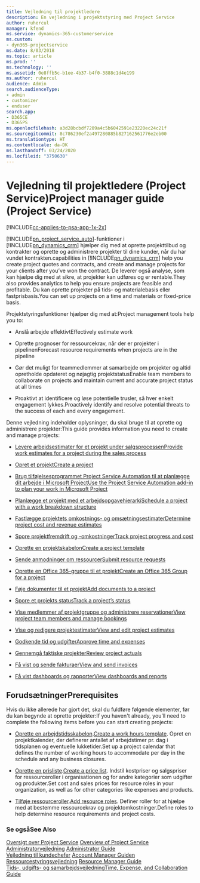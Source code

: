 ```yaml
---
title: Vejledning til projektledere
description: En vejledning i projektstyring med Project Service
author: ruhercul
manager: kfend
ms.service: dynamics-365-customerservice
ms.custom:
- dyn365-projectservice
ms.date: 8/03/2018
ms.topic: article
ms.prod: ''
ms.technology: ''
ms.assetid: 0e8ffb5c-b1ee-4b37-b4f0-3888c1d4e199
ms.author: ruhercul
audience: Admin
search.audienceType:
- admin
- customizer
- enduser
search.app:
- D365CE
- D365PS
ms.openlocfilehash: a3d28bcbdf7209a4c5b6042591e23220ec24c21f
ms.sourcegitcommit: 8c786230ef2a497280885b827162561776e2eb00
ms.translationtype: HT
ms.contentlocale: da-DK
ms.lasthandoff: 03/24/2020
ms.locfileid: "3750630"
---
```

# <a name="project-manager-guide-project-service"></a><span data-ttu-id="8f8cc-103">Vejledning til projektledere (Project Service)</span><span class="sxs-lookup"><span data-stu-id="8f8cc-103">Project manager guide (Project Service)</span></span>

[!INCLUDE[cc-applies-to-psa-app-1x-2x](../includes/cc-applies-to-psa-app-1x-2x.md)]

[!INCLUDE[pn_project_service_auto](../includes/pn-project-service-auto.md)]<span data-ttu-id="8f8cc-104">-funktioner i [!INCLUDE[pn_dynamics_crm](../includes/pn-dynamics-crm.md)] hjælper dig med at oprette projekttilbud og kontrakter og oprette og administrere projekter til dine kunder, når du har vundet kontrakten.</span><span class="sxs-lookup"><span data-stu-id="8f8cc-104">capabilities in [!INCLUDE[pn_dynamics_crm](../includes/pn-dynamics-crm.md)] help you create project quotes and contracts, and create and manage projects for your clients after you’ve won the contract.</span></span> <span data-ttu-id="8f8cc-105">De leverer også analyse, som kan hjælpe dig med at sikre, at projekter kan udføres og er rentable.</span><span class="sxs-lookup"><span data-stu-id="8f8cc-105">They also provides analytics to help you ensure projects are feasible and profitable.</span></span> <span data-ttu-id="8f8cc-106">Du kan oprette projekter på tids- og materialebasis eller fastprisbasis.</span><span class="sxs-lookup"><span data-stu-id="8f8cc-106">You can set up projects on a time and materials or fixed-price basis.</span></span>  
  
 <span data-ttu-id="8f8cc-107">Projektstyringsfunktioner hjælper dig med at:</span><span class="sxs-lookup"><span data-stu-id="8f8cc-107">Project management tools help you to:</span></span>  
  
-   <span data-ttu-id="8f8cc-108">Anslå arbejde effektivt</span><span class="sxs-lookup"><span data-stu-id="8f8cc-108">Effectively estimate work</span></span>  
  
-   <span data-ttu-id="8f8cc-109">Oprette prognoser for ressourcekrav, når der er projekter i pipelinen</span><span class="sxs-lookup"><span data-stu-id="8f8cc-109">Forecast resource requirements when projects are in the pipeline</span></span>  
  
-   <span data-ttu-id="8f8cc-110">Gør det muligt for teammedlemmer at samarbejde om projekter og altid opretholde opdateret og nøjagtig projektstatus</span><span class="sxs-lookup"><span data-stu-id="8f8cc-110">Enable team members to collaborate on projects and maintain current and accurate project status at all times</span></span>  
  
-   <span data-ttu-id="8f8cc-111">Proaktivt at identificere og løse potentielle trusler, så hver enkelt engagement lykkes.</span><span class="sxs-lookup"><span data-stu-id="8f8cc-111">Proactively identify and resolve potential threats to the success of each and every engagement.</span></span>  
  
<span data-ttu-id="8f8cc-112">Denne vejledning indeholder oplysninger, du skal bruge til at oprette og administrere projekter:</span><span class="sxs-lookup"><span data-stu-id="8f8cc-112">This guide provides information you need to create and manage projects:</span></span>  
  
-   [<span data-ttu-id="8f8cc-113">Levere arbejdsestimater for et projekt under salgsprocessen</span><span class="sxs-lookup"><span data-stu-id="8f8cc-113">Provide work estimates for a project during the sales process</span></span>](../project-service/provide-estimates-project-during-sales-process.md)  
  
-   [<span data-ttu-id="8f8cc-114">Opret et projekt</span><span class="sxs-lookup"><span data-stu-id="8f8cc-114">Create a project</span></span>](../project-service/create-project.md)  
  
-   [<span data-ttu-id="8f8cc-115">Brug tilføjelsesprogrammet Project Service Automation til at planlægge dit arbejde i Microsoft Project</span><span class="sxs-lookup"><span data-stu-id="8f8cc-115">Use the Project Service Automation add-in to plan your work in Microsoft Project</span></span>](../project-service/add-plan-work-microsoft-project.md)  
  
-   [<span data-ttu-id="8f8cc-116">Planlægge et projekt med et arbejdsopgavehierarki</span><span class="sxs-lookup"><span data-stu-id="8f8cc-116">Schedule a project with a work breakdown structure</span></span>](../project-service/schedule-project-work-breakdown-structure.md)  
  
-   [<span data-ttu-id="8f8cc-117">Fastlægge projektets omkostnings- og omsætningsestimater</span><span class="sxs-lookup"><span data-stu-id="8f8cc-117">Determine project cost and revenue estimates</span></span>](../project-service/determine-project-cost-revenue-estimates.md)  
  
-   [<span data-ttu-id="8f8cc-118">Spore projektfremdrift og -omkostninger</span><span class="sxs-lookup"><span data-stu-id="8f8cc-118">Track project progress and cost</span></span>](../project-service/track-project-progress-cost.md)  
  
-   [<span data-ttu-id="8f8cc-119">Oprette en projektskabelon</span><span class="sxs-lookup"><span data-stu-id="8f8cc-119">Create a project template</span></span>](../project-service/create-project-template.md)  
  
-   [<span data-ttu-id="8f8cc-120">Sende anmodninger om ressourcer</span><span class="sxs-lookup"><span data-stu-id="8f8cc-120">Submit resource requests</span></span>](../project-service/submit-resource-requests.md)  
  
-   [<span data-ttu-id="8f8cc-121">Oprette en Office 365-gruppe til et projekt</span><span class="sxs-lookup"><span data-stu-id="8f8cc-121">Create an Office 365 Group for a project</span></span>](../project-service/create-office-365-group-project.md)  
  
-   [<span data-ttu-id="8f8cc-122">Føje dokumenter til et projekt</span><span class="sxs-lookup"><span data-stu-id="8f8cc-122">Add documents to a project</span></span>](../project-service/add-documents-project.md)  
  
-   [<span data-ttu-id="8f8cc-123">Spore et projekts status</span><span class="sxs-lookup"><span data-stu-id="8f8cc-123">Track a project’s status</span></span>](../project-service/track-project-status.md)  
  
-   [<span data-ttu-id="8f8cc-124">Vise medlemmer af projektgruppe og administrere reservationer</span><span class="sxs-lookup"><span data-stu-id="8f8cc-124">View project team members and manage bookings</span></span>](../project-service/view-project-team-members-manage-bookings.md)  
  
-   [<span data-ttu-id="8f8cc-125">Vise og redigere projektestimater</span><span class="sxs-lookup"><span data-stu-id="8f8cc-125">View and edit project estimates</span></span>](../project-service/view-edit-project-estimates.md)  
  
-   [<span data-ttu-id="8f8cc-126">Godkende tid og udgifter</span><span class="sxs-lookup"><span data-stu-id="8f8cc-126">Approve time and expenses</span></span>](../project-service/approve-time-expenses.md)  
  
-   [<span data-ttu-id="8f8cc-127">Gennemgå faktiske projekter</span><span class="sxs-lookup"><span data-stu-id="8f8cc-127">Review project actuals</span></span>](../project-service/review-project-actuals.md)  
  
-   [<span data-ttu-id="8f8cc-128">Få vist og sende fakturaer</span><span class="sxs-lookup"><span data-stu-id="8f8cc-128">View and send invoices</span></span>](../project-service/view-send-invoices.md)  
  
-   [<span data-ttu-id="8f8cc-129">Få vist dashboards og rapporter</span><span class="sxs-lookup"><span data-stu-id="8f8cc-129">View dashboards and reports</span></span>](../project-service/view-dashboards-reports.md)  
  
## <a name="prerequisites"></a><span data-ttu-id="8f8cc-130">Forudsætninger</span><span class="sxs-lookup"><span data-stu-id="8f8cc-130">Prerequisites</span></span>  
 <span data-ttu-id="8f8cc-131">Hvis du ikke allerede har gjort det, skal du fuldføre følgende elementer, før du kan begynde at oprette projekter:</span><span class="sxs-lookup"><span data-stu-id="8f8cc-131">If you haven't already, you’ll need to complete the following items before you can start creating projects:</span></span>  
  
-   <span data-ttu-id="8f8cc-132">[Oprette en arbejdstidsskabelon](../project-service/create-work-hours-template.md).</span><span class="sxs-lookup"><span data-stu-id="8f8cc-132">[Create a work hours template](../project-service/create-work-hours-template.md).</span></span> <span data-ttu-id="8f8cc-133">Opret en projektkalender, der definerer antallet af arbejdstimer pr. dag i tidsplanen og eventuelle lukketider.</span><span class="sxs-lookup"><span data-stu-id="8f8cc-133">Set up a project calendar that defines the number of working hours to accommodate per day in the schedule and any business closures.</span></span>  
  
-   <span data-ttu-id="8f8cc-134">[Oprette en prisliste](../project-service/create-price-list.md).</span><span class="sxs-lookup"><span data-stu-id="8f8cc-134">[Create a price list](../project-service/create-price-list.md).</span></span> <span data-ttu-id="8f8cc-135">Indstil kostpriser og salgspriser for ressourceroller i organisationen og for andre kategorier som udgifter og produkter.</span><span class="sxs-lookup"><span data-stu-id="8f8cc-135">Set cost and sales prices for resource roles in your organization, as well as for other categories like expenses and products.</span></span>  
  
-   <span data-ttu-id="8f8cc-136">[Tilføje ressourceroller](../project-service/add-resource-roles.md).</span><span class="sxs-lookup"><span data-stu-id="8f8cc-136">[Add resource roles](../project-service/add-resource-roles.md).</span></span> <span data-ttu-id="8f8cc-137">Definer roller for at hjælpe med at bestemme ressourcekrav og projektomkostninger.</span><span class="sxs-lookup"><span data-stu-id="8f8cc-137">Define roles to help determine resource requirements and project costs.</span></span>  
  
### <a name="see-also"></a><span data-ttu-id="8f8cc-138">Se også</span><span class="sxs-lookup"><span data-stu-id="8f8cc-138">See Also</span></span>  
 <span data-ttu-id="8f8cc-139">[Oversigt over Project Service](../project-service/overview.md) </span><span class="sxs-lookup"><span data-stu-id="8f8cc-139">[Overview of Project Service](../project-service/overview.md) </span></span>  
 <span data-ttu-id="8f8cc-140">[Administratorvejledning](../project-service/admin-guide.md) </span><span class="sxs-lookup"><span data-stu-id="8f8cc-140">[Administrator Guide](../project-service/admin-guide.md) </span></span>  
 <span data-ttu-id="8f8cc-141">[Vejledning til kundechefer](../project-service/account-manager-guide.md) </span><span class="sxs-lookup"><span data-stu-id="8f8cc-141">[Account Manager Guiden](../project-service/account-manager-guide.md) </span></span>  
 <span data-ttu-id="8f8cc-142">[Ressourcestyringsvejledning](../project-service/resource-manager-guide.md) </span><span class="sxs-lookup"><span data-stu-id="8f8cc-142">[Resource Manager Guide](../project-service/resource-manager-guide.md) </span></span>  
 [<span data-ttu-id="8f8cc-143">Tids-, udgifts- og samarbejdsvejledning</span><span class="sxs-lookup"><span data-stu-id="8f8cc-143">Time, Expense, and Collaboration Guide</span></span>](../project-service/time-expense-collaboration-guide.md)

